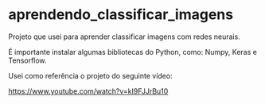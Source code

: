 # aprendendo_classificar_imagens
Projeto que usei para aprender classificar imagens com redes neurais.

É importante instalar algumas bibliotecas do Python, como: Numpy, Keras e Tensorflow.

Usei como referência o projeto do seguinte vídeo:

https://www.youtube.com/watch?v=kI9FJJrBu10
